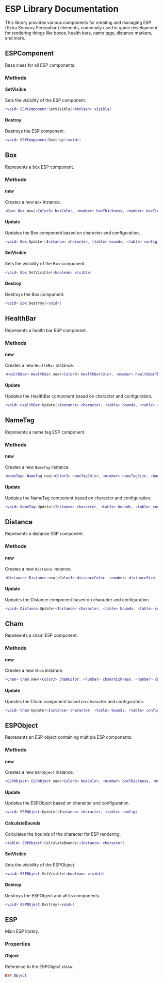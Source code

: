 
# ESP Library Documentation

This library provides various components for creating and managing ESP (Extra Sensory Perception) elements, commonly used in game development for rendering things like boxes, health bars, name tags, distance markers, and more.

## ESPComponent
Base class for all ESP components.

### Methods

#### SetVisible
Sets the visibility of the ESP component.
```lua
<void> ESPComponent:SetVisible(<boolean> visible)
```

#### Destroy
Destroys the ESP component.
```lua
<void> ESPComponent:Destroy(<void>)
```

## Box
Represents a box ESP component.

### Methods

#### new
Creates a new `Box` instance.
```lua
<Box> Box.new(<Color3> boxColor, <number> boxThickness, <number> boxTransparency, <boolean> boxFilled, <Color3> fillColor, <number> fillTransparency)
```

#### Update
Updates the Box component based on character and configuration.
```lua
<void> Box:Update(<Instance> character, <table> bounds, <table> config)
```

#### SetVisible
Sets the visibility of the Box component.
```lua
<void> Box:SetVisible(<boolean> visible)
```

#### Destroy
Destroys the Box component.
```lua
<void> Box:Destroy(<void>)
```

## HealthBar
Represents a health bar ESP component.

### Methods

#### new
Creates a new `HealthBar` instance.
```lua
<HealthBar> HealthBar.new(<Color3> healthBarColor, <number> healthBarThickness, <number> healthBarTransparency, <boolean> healthBarFilled)
```

#### Update
Updates the HealthBar component based on character and configuration.
```lua
<void> HealthBar:Update(<Instance> character, <table> bounds, <table> config)
```

## NameTag
Represents a name tag ESP component.

### Methods

#### new
Creates a new `NameTag` instance.
```lua
<NameTag> NameTag.new(<Color3> nameTagColor, <number> nameTagSize, <boolean> nameTagCenter, <boolean> nameTagOutline, <Color3> nameTagOutlineColor)
```

#### Update
Updates the NameTag component based on character and configuration.
```lua
<void> NameTag:Update(<Instance> character, <table> bounds, <table> config)
```

## Distance
Represents a distance ESP component.

### Methods

#### new
Creates a new `Distance` instance.
```lua
<Distance> Distance.new(<Color3> distanceColor, <number> distanceSize, <boolean> distanceCenter, <boolean> distanceOutline, <Color3> distanceOutlineColor)
```

#### Update
Updates the Distance component based on character and configuration.
```lua
<void> Distance:Update(<Instance> character, <table> bounds, <table> config)
```

## Cham
Represents a cham ESP component.

### Methods

#### new
Creates a new `Cham` instance.
```lua
<Cham> Cham.new(<Color3> chamColor, <number> chamThickness, <number> chamTransparency, <boolean> wallCheck)
```

#### Update
Updates the Cham component based on character and configuration.
```lua
<void> Cham:Update(<Instance> character, <table> bounds, <table> config)
```

## ESPObject
Represents an ESP object containing multiple ESP components.

### Methods

#### new
Creates a new `ESPObject` instance.
```lua
<ESPObject> ESPObject.new(<Color3> boxColor, <number> boxThickness, <number> boxTransparency, <boolean> boxFilled, <Color3> boxFillColor, <number> boxFillTransparency, <Color3> healthBarColor, <number> healthBarThickness, <number> healthBarTransparency, <boolean> healthBarFilled, <Color3> nameTagColor, <number> nameTagSize, <boolean> nameTagCenter, <boolean> nameTagOutline, <Color3> nameTagOutlineColor, <Color3> distanceColor, <number> distanceSize, <boolean> distanceCenter, <boolean> distanceOutline, <Color3> distanceOutlineColor, <Color3> chamColor, <number> chamThickness, <number> chamTransparency, <boolean> wallCheck)
```

#### Update
Updates the ESPObject based on character and configuration.
```lua
<void> ESPObject:Update(<Instance> character, <table> config)
```

#### CalculateBounds
Calculates the bounds of the character for ESP rendering.
```lua
<table> ESPObject:CalculateBounds(<Instance> character)
```

#### SetVisible
Sets the visibility of the ESPObject.
```lua
<void> ESPObject:SetVisible(<boolean> visible)
```

#### Destroy
Destroys the ESPObject and all its components.
```lua
<void> ESPObject:Destroy(<void>)
```

## ESP
Main ESP library.

### Properties

#### Object
Reference to the ESPObject class.
```lua
ESP.Object
```
